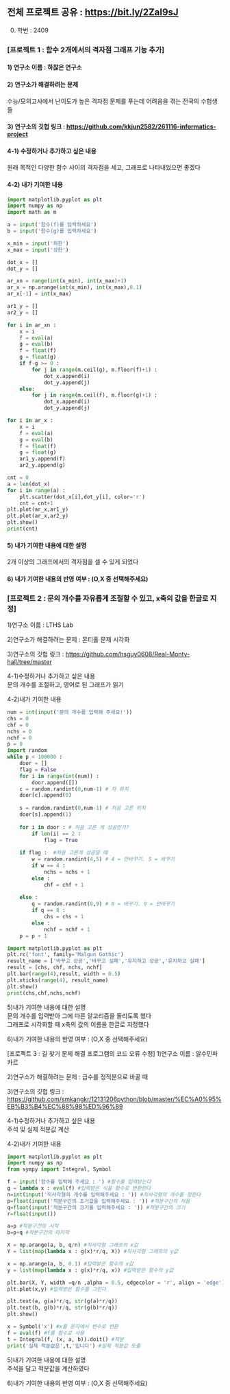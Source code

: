 ## 전체 프로젝트 공유 : https://bit.ly/2ZaI9sJ

0. 학번 : 2409

### [프로젝트 1 : 함수 2개에서의 격자점 그래프 기능 추가]

#### 1) 연구소 이름 : 하찮은 연구소

#### 2) 연구소가 해결하려는 문제<br>
수능/모의고사에서 난이도가 높은 격자점 문제를 푸는데 어려움을 겪는 전국의 수험생들

#### 3) 연구소의 깃헙 링크 : https://github.com/kkjun2582/261116-informatics-project

#### 4-1) 수정하거나 추가하고 싶은 내용<br>
원래 목적인 다양한 함수 사이의 격자점을 세고, 그래프로 나타내었으면 좋겠다

#### 4-2) 내가 기여한 내용
```python
import matplotlib.pyplot as plt
import numpy as np
import math as m

a = input('함수(f)를 입력하세요')
b = input('함수(g)를 입력하세요')

x_min = input('하한')
x_max = input('상한')

dot_x = []
dot_y = []

ar_xn = range(int(x_min), int(x_max)+1)
ar_x = np.arange(int(x_min), int(x_max),0.1)
ar_x[-1] = int(x_max)

ar1_y = []
ar2_y = []

for i in ar_xn :
    x = i
    f = eval(a)
    g = eval(b)
    f = float(f)
    g = float(g)
    if f-g >= 0 :
        for j in range(m.ceil(g), m.floor(f)+1) :
            dot_x.append(i)
            dot_y.append(j)
    else:    
        for j in range(m.ceil(f), m.floor(g)+1) :
            dot_x.append(i)
            dot_y.append(j)

for i in ar_x :
    x = i
    f = eval(a)
    g = eval(b)
    f = float(f)
    g = float(g)
    ar1_y.append(f)
    ar2_y.append(g)

cnt = 0
a = len(dot_x)
for i in range(a) :
    plt.scatter(dot_x[i],dot_y[i], color='r')
    cnt = cnt+1
plt.plot(ar_x,ar1_y)
plt.plot(ar_x,ar2_y)
plt.show()
print(cnt)
```

#### 5) 내가 기여한 내용에 대한 설명<br>
2개 이상의 그래프에서의 격자점을 셀 수 있게 되었다

#### 6) 내가 기여한 내용의 반영 여부 : (O,X 중 선택해주세요)

### [프로젝트 2 : 문의 개수를 자유롭게 조절할 수 있고, x축의 값을 한글로 지정]

1)연구소 이름 : LTHS Lab

2)연구소가 해결하려는 문제 : 몬티홀 문제 시각화

3)연구소의 깃헙 링크 : https://github.com/hsguy0608/Real-Monty-hall/tree/master

4-1)수정하거나 추가하고 싶은 내용<br>
문의 개수를 조절하고, 영어로 된 그래프가 읽기 

4-2)내가 기여한 내용
```python
num = int(input('문의 개수를 입력해 주세요!'))
chs = 0
chf = 0
nchs = 0
nchf = 0
p = 0
import random
while p < 100000 :
    door = []
    flag = False
    for i in range(int(num)) :
        door.append([])
    c = random.randint(0,num-1) # 차 위치
    door[c].append(0)
        
    s = random.randint(0,num-1) # 처음 고른 위치
    door[s].append(1)
        
    for i in door : # 처음 고른 게 성공인가? 
        if len(i) == 2 :
            flag = True
    
    if flag :  #처음 고른게 성공일 때
        w = random.randint(4,5) # 4 = 안바꾸기. 5 = 바꾸기
        if w == 4 :
            nchs = nchs + 1
        else :                     
            chf = chf + 1
    
    else :
        q = random.randint(8,9) # 8 = 바꾸기. 9 = 안바꾸기
        if q == 8 :
            chs = chs + 1
        else :     
            nchf = nchf + 1 
    p = p + 1

import matplotlib.pyplot as plt
plt.rc('font', family='Malgun Gothic')
result_name = ['바꾸고 성공','바꾸고 실패','유지하고 성공','유지하고 실패']
result = [chs, chf, nchs, nchf]
plt.bar(range(4),result, width = 0.5)
plt.xticks(range(4), result_name)
plt.show()
print(chs,chf,nchs,nchf)
```
5)내가 기여한 내용에 대한 설명<br>
문의 개수를 입력받아 그에 따른 알고리즘을 돌리도록 했다<br>
그래프로 시각화할 때 x축의 값의 이름을 한글로 지정했다

6)내가 기여한 내용의 반영 여부 : (O,X 중 선택해주세요)

[프로젝트 3 : 길 찾기 문제 해결 프로그램의 코드 오류 수정]
1)연구소 이름 : 알수민파카르

2)연구소가 해결하려는 문제 : 급수를 정적분으로 바꿀 때

3)연구소의 깃헙 링크 : https://github.com/smkangkr/12131206python/blob/master/%EC%A0%95%EB%B3%B4%EC%88%98%ED%96%89

4-1)수정하거나 추가하고 싶은 내용<br>
주석 및 실제 적분값 계산 

4-2)내가 기여한 내용
```python
import matplotlib.pyplot as plt
import numpy as np
from sympy import Integral, Symbol

f = input('함수를 입력해 주세요 : ') #함수를 입력받는다
g = lambda x : eval(f) #입력받은 식을 함수로 변환한다
n=int(input('직사각형의 개수를 입력해주세요 : ')) #직사각형의 개수를 정한다
p=float(input('적분구간의 초기값을 입력해주세요 : ')) #적분구간의 처음
q=float(input('적분구간의 크기를 입력해주세요 : ')) #적분구간의 크기
r=float(input())

a=p #적분구간의 시작
b=p+q #적분구간의 마지막

X = np.arange(a, b, q/n) #직사각형 그래프의 x값
Y = list(map(lambda x : g(x)*r/q, X)) #직사각형 그래프의 y값

x = np.arange(a, b, 0.1) #입력받은 함수의 x값
y = list(map(lambda x : g(x)*r/q, x)) #입력받은 함수의 y값

plt.bar(X, Y, width =q/n ,alpha = 0.5, edgecolor = 'r', align = 'edge') #직사각형 그래프를 그린다
plt.plot(x,y) #입력받은 함수를 그린다 

plt.text(a, g(a)*r/q, str(g(a)*r/q))
plt.text(b, g(b)*r/q, str(g(b)*r/q))
plt.show()

x = Symbol('x') #x를 문자에서 변수로 변환
f = eval(f) #f를 함수로 사용
t = Integral(f, (x, a, b)).doit() #적분
print('실제 적분값은',t,'입니다') #실제 적분값 도출
```
5)내가 기여한 내용에 대한 설명<br>
주석을 달고 적분값을 계산하였다

6)내가 기여한 내용의 반영 여부 : (O,X 중 선택해주세요)
